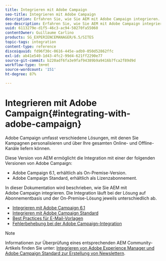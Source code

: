 ```yaml
---
title: Integrieren mit Adobe Campaign
seo-title: Integrieren mit Adobe Campaign
description: Erfahren Sie, wie Sie AEM mit Adobe Campaign integrieren.
seo-description: Erfahren Sie, wie Sie AEM mit Adobe Campaign integrieren.
uuid: 6113279e-d1f5-46c3-ac94-50270fa55060
contentOwner: Guillaume Carlino
products: SG_EXPERIENCEMANAGER/6.5/SITES
topic-tags: integration
content-type: reference
discoiquuid: fd96f30c-0616-445e-adb9-050d52862ffc
exl-id: ab41e540-1d43-4fc2-99d4-621ff2290e77
source-git-commit: b220adf6fa3e9faf94389b9a9416b7fca2f89d9d
workflow-type: tm+mt
source-wordcount: '151'
ht-degree: 87%

---
```


# Integrieren mit Adobe Campaign{#integrating-with-adobe-campaign}

Adobe Campaign umfasst verschiedene Lösungen, mit denen Sie Kampagnen personalisieren und über Ihre gesamten Online- und Offline-Kanäle liefern können.

Diese Version von AEM ermöglicht die Integration mit einer der folgenden Versionen von Adobe Campaign:

* Adobe Campaign 6.1, erhältlich als On-Premise-Version.
* Adobe Campaign Standard, erhältlich als Lizenzabonnement.

In dieser Dokumentation wird beschrieben, wie Sie AEM mit Adobe Campaign integrieren. Die Integration läuft bei der Lösung auf Abonnementbasis und der On-Premise-Lösung jeweils unterschiedlich ab.

* [Integrieren mit Adobe Campaign 6.1](/help/sites-administering/campaignonpremise.md)
* [Integrieren mit Adobe Campaign Standard](/help/sites-administering/campaignstandard.md)
* [Best Practices für E-Mail-Vorlagen](/help/sites-administering/best-practices-for-email-templates.md)
* [Fehlerbehebung bei der Adobe Campaign-Integration](/help/sites-administering/troubleshooting-campaignintegration.md)

>[!NOTE]
>
>Informationen zur Überprüfung eines entsprechenden AEM Community-Artikels finden Sie unter: [Integrieren von Adobe Experience Manager und Adobe Campaign Standard zur Erstellung von Newslettern](https://helpx.adobe.com/de/experience-manager/using/aem_campaign.html).
